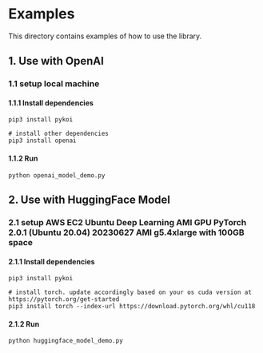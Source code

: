 # Examples
This directory contains examples of how to use the library.

## 1. Use with OpenAI
### 1.1 setup local machine
#### 1.1.1 Install dependencies
```
pip3 install pykoi

# install other dependencies
pip3 install openai
```

#### 1.1.2 Run
```
python openai_model_demo.py
```

## 2. Use with HuggingFace Model
### 2.1 setup AWS EC2 Ubuntu Deep Learning AMI GPU PyTorch 2.0.1 (Ubuntu 20.04) 20230627 AMI g5.4xlarge with 100GB space
#### 2.1.1 Install dependencies
```
pip3 install pykoi

# install torch. update accordingly based on your os cuda version at https://pytorch.org/get-started
pip3 install torch --index-url https://download.pytorch.org/whl/cu118
```

#### 2.1.2 Run
```
python huggingface_model_demo.py
```
